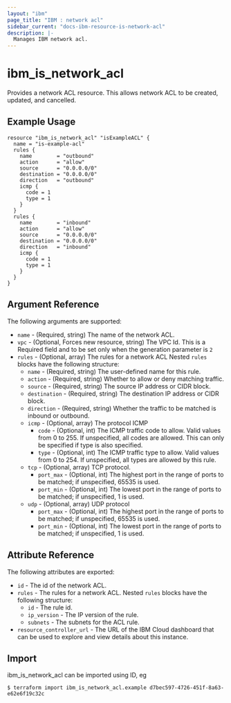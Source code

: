 ```yaml
---
layout: "ibm"
page_title: "IBM : network acl"
sidebar_current: "docs-ibm-resource-is-network-acl"
description: |-
  Manages IBM network acl.
---
```


# ibm\_is_network_acl

Provides a network ACL resource. This allows network ACL to be created, updated, and cancelled.


## Example Usage

```hcl
resource "ibm_is_network_acl" "isExampleACL" {
  name = "is-example-acl"
  rules {
    name        = "outbound"
    action      = "allow"
    source      = "0.0.0.0/0"
    destination = "0.0.0.0/0"
    direction   = "outbound"
    icmp {
      code = 1
      type = 1
    }
  }
  rules {
    name        = "inbound"
    action      = "allow"
    source      = "0.0.0.0/0"
    destination = "0.0.0.0/0"
    direction   = "inbound"
    icmp {
      code = 1
      type = 1
    }
  }
}
```

## Argument Reference

The following arguments are supported:



* `name` - (Required, string) The name of the network ACL.
* `vpc` - (Optional, Forces new resource, string) The VPC Id. This is a Required field and to be set only when the generation parameter is `2`
* `rules` - (Optional, array)   The rules for a network ACL
Nested `rules` blocks have the following structure:
	* `name` - (Required, string) The user-defined name for this rule.
	* `action` - (Required, string) Whether to allow or deny matching traffic.
	* `source` - (Required, string) The source IP address or CIDR block.
	* `destination` - (Required, string) The destination IP address or CIDR block.
	* `direction` - (Required, string) Whether the traffic to be matched is inbound or outbound.
	* `icmp` - (Optional, array) The protocol ICMP
		* `code` - (Optional, int) The ICMP traffic code to allow. Valid values from 0 to 255. If unspecified, all codes are allowed. This can only be specified if type is also specified.
		* `type` - (Optional, int) The ICMP traffic type to allow. Valid values from 0 to 254. If unspecified, all types are allowed by this rule.
	* `tcp` - (Optional, array) TCP protocol.
		* `port_max` - (Optional, int) The highest port in the range of ports to be matched; if unspecified, 65535 is used.
		* `port_min` - (Optional, int) The lowest port in the range of ports to be matched; if unspecified, 1 is used.
	* `udp` - (Optional, array) UDP protocol
		* `port_max` - (Optional, int) The highest port in the range of ports to be matched; if unspecified, 65535 is used.
		* `port_min` - (Optional, int) The lowest port in the range of ports to be matched; if unspecified, 1 is used.
		

## Attribute Reference

The following attributes are exported:

* `id` - The id of the network ACL.
* `rules` - The rules for a network ACL.
Nested `rules` blocks have the following structure:
	* `id` - The rule id.
	* `ip_version` - The IP version of the rule.
	* `subnets` - The subnets for the ACL rule.
* `resource_controller_url` - The URL of the IBM Cloud dashboard that can be used to explore and view details about this instance.


## Import

ibm_is_network_acl can be imported using ID, eg

```
$ terraform import ibm_is_network_acl.example d7bec597-4726-451f-8a63-e62e6f19c32c
```
